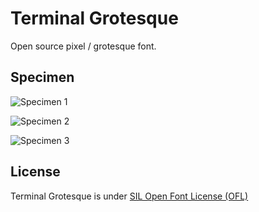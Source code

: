 # Terminal Grotesque

Open source pixel / grotesque font.

## Specimen
![Specimen 1](https://github.com/raphaelbastide/Terminal-Grotesque/raw/master/documentation/images/terminalGrotesque1.gif)

![Specimen 2](https://github.com/raphaelbastide/Terminal-Grotesque/raw/master/documentation/images/terminalGrotesque2.gif)

![Specimen 3](https://github.com/raphaelbastide/Terminal-Grotesque/raw/master/documentation/images/terminalGrotesque3.gif)

## License
Terminal Grotesque is under [SIL Open Font License (OFL)](http://scripts.sil.org/cms/scripts/page.php?site_id=nrsi&id=OFL "SIL Open Font License")
